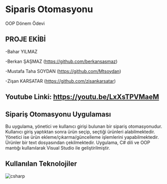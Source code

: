 # Siparis Otomasyonu
OOP Dönem Ödevi

## PROJE EKİBİ

-Bahar YILMAZ 

-Berkan ŞAŞMAZ (https://github.com/berkansasmaz)

-Mustafa Taha SOYDAN (https://github.com/Mtsoydan)

-Zişan KARSATAR (https://github.com/zisankarsatar)

## Youtube Linki: https://youtu.be/LxXsTPVMaeM

## Sipariş Otomasyonu Uygulaması

Bu uygulama, yönetici ve kullanıcı girişi bulunan bir sipariş otomasyonudur. Kullanıcı giriş yaptıktan sonra ürün seçip, seçtiği ürünleri alabilmektedir. Yönetici ise ürün ekleme/çıkarma/güncelleme işlemlerini yapabilmektedir. Ürünler bir text dosyasından çekilmektedir.
Uygulama, C# dili ve OOP mantığı kullanılarak Visual Studio ile geliştirilmiştir.

## Kullanılan Teknolojiler

![csharp](https://user-images.githubusercontent.com/48556212/71685279-de90ab00-2da8-11ea-97f7-3489f6ab5f19.png)
